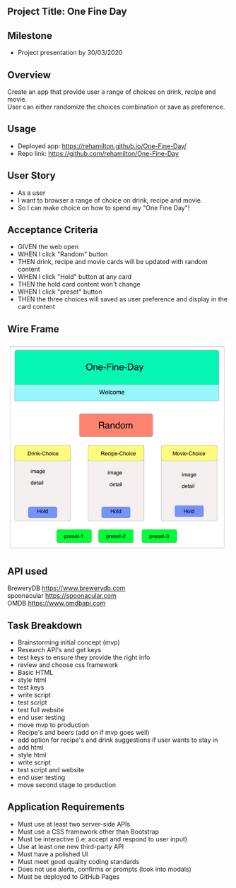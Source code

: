 ## Project Title: One Fine Day

## Milestone

- Project presentation by 30/03/2020

## Overview

Create an app that provide user a range of choices on drink, recipe and movie.\
User can either randomize the choices combination or save as preference.

## Usage

- Deployed app: <https://rehamilton.github.io/One-Fine-Day/>
- Repo link: <https://github.com/rehamilton/One-Fine-Day>

## User Story

- As a user
- I want to browser a range of choice on drink, recipe and movie.
- So I can make choice on how to spend my "One Fine Day"!

## Acceptance Criteria

- GIVEN the web open
- WHEN I click "Random" button
- THEN drink, recipe and movie cards will be updated with random content
- WHEN I click "Hold" button at any card
- THEN the hold card content won't change
- WHEN I click "preset" button
- THEN the three choices will saved as user preference and display in the card content

## Wire Frame

![mockup](./Assets/wireframe.png)

## API used

BreweryDB <https://www.brewerydb.com>\
spoonacular <https://spoonacular.com>\
OMDB <https://www.omdbapi.com>

## Task Breakdown

- Brainstorming initial concept (mvp)
- Research API's and get keys
- test keys to ensure they provide the right info
- review and choose css framework
- Basic HTML
- style html
- test keys
- write script
- test script
- test full website
- end user testing
- move mvp to production
- Recipe's and beers (add on if mvp goes well)
- add option for recipe's and drink suggestions if user wants to stay in
- add html
- style html
- write script
- test script and website
- end user testing
- move second stage to production

## Application Requirements

- Must use at least two server-side APIs
- Must use a CSS framework other than Bootstrap
- Must be interactive (i.e: accept and respond to user input)
- Use at least one new third-party API
- Must have a polished UI
- Must meet good quality coding standards
- Does not use alerts, confirms or prompts (look into modals)
- Must be deployed to GitHub Pages
